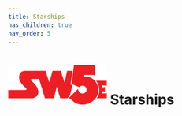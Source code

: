 ```yaml
---
title: Starships
has_children: true
nav_order: 5
---
```


# <img src='zzImages/sw5e-logo.png' style= 'float:; width:200px;'> Starships